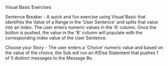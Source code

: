 Visual Basic Exercises

Sentence Breaker - A quick and fun exercise using Visual Basic that identifies the Value of a Range in the 'User Sentence' and splits that value into an index. The user enters numeric values in the 'A' column. Once the button is pushed, the value in the 'B' column will populate with the corresponding index value of the User Sentence.

Choose your Story - The user enters a 'Choice' numeric value and based on the value of the choice, the Sub will run an If/Else Statement that pushes 1 of 5 distinct messages to the Message Bo.